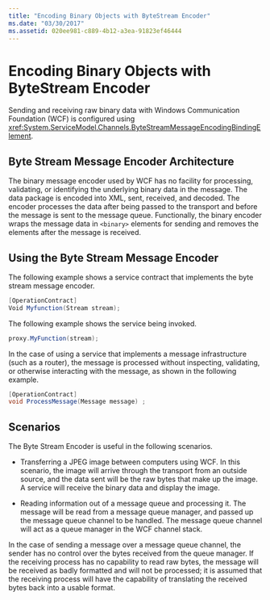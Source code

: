 ```yaml
---
title: "Encoding Binary Objects with ByteStream Encoder"
ms.date: "03/30/2017"
ms.assetid: 020ee981-c889-4b12-a3ea-91823ef46444
---
```

# Encoding Binary Objects with ByteStream Encoder

Sending and receiving raw binary data with Windows Communication Foundation (WCF) is configured using <xref:System.ServiceModel.Channels.ByteStreamMessageEncodingBindingElement>.  
  
## Byte Stream Message Encoder Architecture  

 The binary message encoder used by WCF has no facility for processing, validating, or identifying the underlying binary data in the message. The data package is encoded into XML, sent, received, and decoded. The encoder processes the data after being passed to the transport and before the message is sent to the message queue. Functionally, the binary encoder wraps the message data in `<binary>` elements for sending and removes the elements after the message is received.  
  
## Using the Byte Stream Message Encoder  

 The following example shows a service contract that implements the byte stream message encoder.  
  
```csharp  
[OperationContract]  
Void Myfunction(Stream stream);  
```  
  
 The following example shows the service being invoked.  
  
```csharp  
proxy.MyFunction(stream);  
```  
  
 In the case of using a service that implements a message infrastructure (such as a router), the message is processed without inspecting, validating, or otherwise interacting with the message, as shown in the following example.  
  
```csharp  
[OperationContract]  
void ProcessMessage(Message message) ;  
```  
  
## Scenarios  

 The Byte Stream Encoder is useful in the following scenarios.  
  
- Transferring a JPEG image between computers using WCF. In this scenario, the image will arrive through the transport from an outside source, and the data sent will be the raw bytes that make up the image. A service will receive the binary data and display the image.  
  
- Reading information out of a message queue and processing it. The message will be read from a message queue manager, and passed up the message queue channel to be handled. The message queue channel will act as a queue manager in the WCF channel stack.  
  
 In the case of sending a message over a message queue channel, the sender has no control over the bytes received from the queue manager. If the receiving process has no capability to read raw bytes, the message will be received as badly formatted and will not be processed; it is assumed that the receiving process will have the capability of translating the received bytes back into a usable format.

